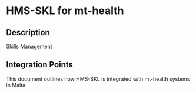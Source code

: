 # HMS-SKL for mt-health

## Description

Skills Management

## Integration Points

This document outlines how HMS-SKL is integrated with mt-health systems in Malta.
